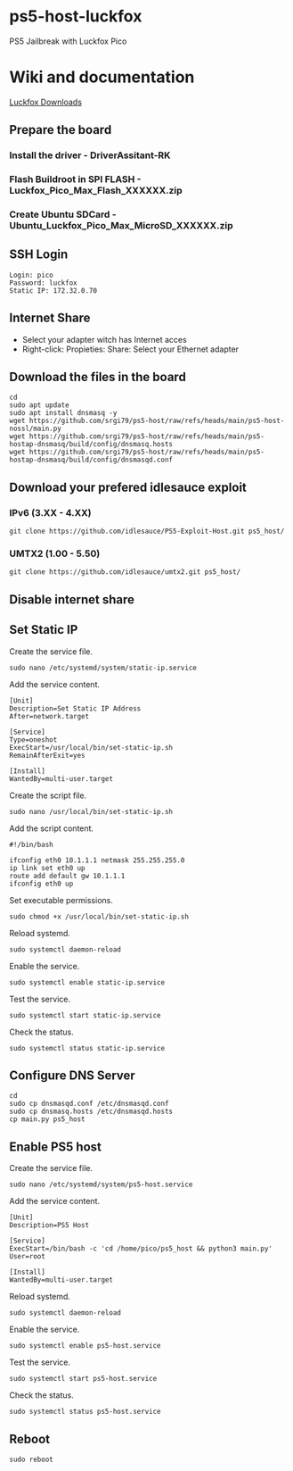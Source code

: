 # ps5-host-luckfox
PS5 Jailbreak with Luckfox Pico

# Wiki and documentation
[Luckfox Downloads](https://wiki.luckfox.com/Luckfox-Pico/Download)

## Prepare the board
### Install the driver - DriverAssitant-RK
### Flash Buildroot in SPI FLASH - Luckfox_Pico_Max_Flash_XXXXXX.zip
### Create Ubuntu SDCard - Ubuntu_Luckfox_Pico_Max_MicroSD_XXXXXX.zip

## SSH Login
```
Login: pico
Password: luckfox
Static IP: 172.32.0.70
```

## Internet Share
- Select your adapter witch has Internet acces
- Right-click: Propieties: Share: Select your Ethernet adapter

## Download the files in the board
```
cd
sudo apt update
sudo apt install dnsmasq -y
wget https://github.com/srgi79/ps5-host/raw/refs/heads/main/ps5-host-nossl/main.py
wget https://github.com/srgi79/ps5-host/raw/refs/heads/main/ps5-hostap-dnsmasq/build/config/dnsmasq.hosts
wget https://github.com/srgi79/ps5-host/raw/refs/heads/main/ps5-hostap-dnsmasq/build/config/dnsmasqd.conf
```

## Download your prefered idlesauce exploit
### IPv6 (3.XX - 4.XX)
```
git clone https://github.com/idlesauce/PS5-Exploit-Host.git ps5_host/
```
### UMTX2 (1.00 - 5.50)
```
git clone https://github.com/idlesauce/umtx2.git ps5_host/
```

## Disable internet share

## Set Static IP

Create the service file.
```
sudo nano /etc/systemd/system/static-ip.service
```

Add the service content.
```
[Unit]
Description=Set Static IP Address
After=network.target

[Service]
Type=oneshot
ExecStart=/usr/local/bin/set-static-ip.sh
RemainAfterExit=yes

[Install]
WantedBy=multi-user.target
```

Create the script file.
```
sudo nano /usr/local/bin/set-static-ip.sh
```

Add the script content.
```
#!/bin/bash

ifconfig eth0 10.1.1.1 netmask 255.255.255.0
ip link set eth0 up
route add default gw 10.1.1.1
ifconfig eth0 up 
```

Set executable permissions.
```
sudo chmod +x /usr/local/bin/set-static-ip.sh
```

Reload systemd.
```
sudo systemctl daemon-reload
```

Enable the service.
```
sudo systemctl enable static-ip.service
```

Test the service.
```
sudo systemctl start static-ip.service
```

Check the status.
```
sudo systemctl status static-ip.service
```

## Configure DNS Server
```
cd
sudo cp dnsmasqd.conf /etc/dnsmasqd.conf
sudo cp dnsmasq.hosts /etc/dnsmasqd.hosts
cp main.py ps5_host
```

## Enable PS5 host
Create the service file.
```
sudo nano /etc/systemd/system/ps5-host.service
```
Add the service content.
```
[Unit]
Description=PS5 Host

[Service]
ExecStart=/bin/bash -c 'cd /home/pico/ps5_host && python3 main.py'
User=root

[Install]
WantedBy=multi-user.target
```

Reload systemd.
```
sudo systemctl daemon-reload
```

Enable the service.
```
sudo systemctl enable ps5-host.service
```

Test the service.
```
sudo systemctl start ps5-host.service
```

Check the status.
```
sudo systemctl status ps5-host.service
```

## Reboot
```
sudo reboot
```
